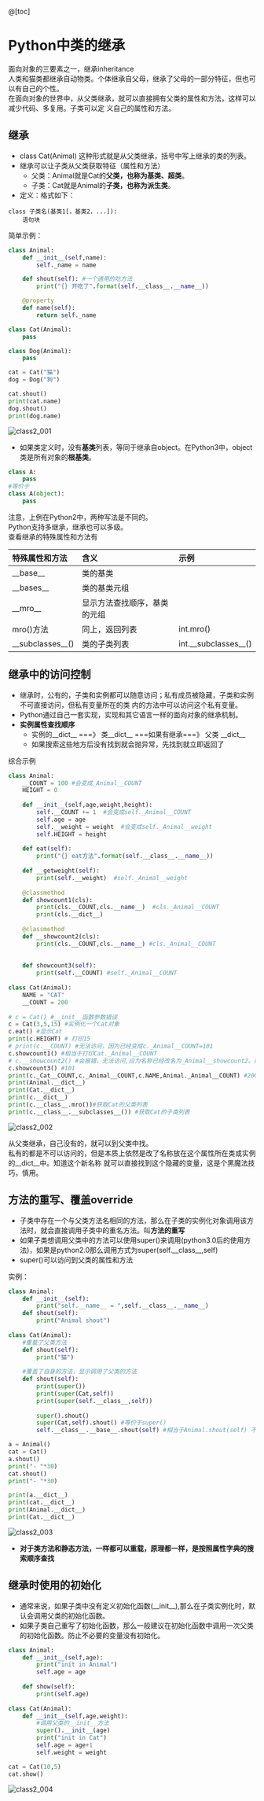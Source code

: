 @[toc]

# Python中类的继承

面向对象的三要素之一，继承inheritance  
人类和猫类都继承自动物类。个体继承自父母，继承了父母的一部分特征，但也可以有自己的个性。  
在面向对象的世界中，从父类继承，就可以直接拥有父类的属性和方法，这样可以减少代码、多复用。子类可以定 义自己的属性和方法。

## 继承

* class Cat(Animal) 这种形式就是从父类继承，括号中写上继承的类的列表。  
* 继承可以让子类从父类获取特征（属性和方法）
    * 父类：Animal就是Cat的**父类，也称为基类、超类**。
    * 子类：Cat就是Animal的**子类，也称为派生类**。
* 定义：格式如下：

````text
class 子类名(基类1[，基类2，...]):
    语句块
````

简单示例：

````python
class Animal:
    def __init__(self,name):
        self._name = name

    def shout(self): #一个通用的吃方法
        print("{} 开吃了".format(self.__class__.__name__))

    @property
    def name(self):
        return self._name

class Cat(Animal):
    pass

class Dog(Animal):
    pass

cat = Cat("猫")
dog = Dog("狗")

cat.shout()
print(cat.name)
dog.shout()
print(dog.name)
````

![class2_001](https://raw.githubusercontent.com/1263351411/xdd.github.io/master/img/python/class2_001.jpg)

* 如果类定义时，没有**基类**列表，等同于继承自object。在Python3中，object类是所有对象的**根基类**。

````python
class A:
    pass
#等价于
class A(object):
    pass
````

注意，上例在Python2中，两种写法是不同的。  
Python支持多继承，继承也可以多级。  
查看继承的特殊属性和方法有  

|特殊属性和方法|含义|示例|
|:-----------|:---|:---|
\_\_base\_\_|类的基类|
\_\_bases\_\_|类的基类元组|
\_\_mro\_\_|显示方法查找顺序，基类的元组|
mro()方法|同上，返回列表|int.mro()
\_\_subclasses\_\_()|类的子类列表|int.\_\_subclasses\_\_()

## 继承中的访问控制

* 继承时，公有的，子类和实例都可以随意访问；私有成员被隐藏，子类和实例不可直接访问，但私有变量所在的类 内的方法中可以访问这个私有变量。  
* Python通过自己一套实现，实现和其它语言一样的面向对象的继承机制。
* **实例属性查找顺序**
    * 实例的\_\_dict\_\_ ===》 类\_\_dict\_\_  ===如果有继承===》 父类 \_\_dict\_\_
    * 如果搜索这些地方后没有找到就会抛异常，先找到就立即返回了

综合示例

````python
class Animal:
    __COUNT = 100 #会变成_Animal__COUNT
    HEIGHT = 0
    
    def __init__(self,age,weight,height):
        self.__COUNT += 1  #会变成self._Animal__COUNT
        self.age = age
        self.__weight = weight  #会变成self._Animal__weight
        self.HEIGHT = height
        
    def eat(self):
        print("{} eat方法".format(self.__class__.__name__))
        
    def __getweight(self):
        print(self.__weight)  #self._Animal__weight
    
    @classmethod
    def showcount1(cls):
        print(cls.__COUNT,cls.__name__)  #cls._Animal__COUNT
        print(cls.__dict__) 
        
    @classmethod
    def __showcount2(cls):
        print(cls.__COUNT,cls.__name__) #cls._Animal__COUNT
        
        
    def showcount3(self):
        print(self.__COUNT) #self._Animal__COUNT
        
class Cat(Animal):
    NAME = "CAT"
    __COUNT = 200
    
# c = Cat() #__init__函数参数错误
c = Cat(3,5,15) #实例化一个Cat对象
c.eat() #显示Cat
print(c.HEIGHT) # 打印15
# print(c.__COUNT) #无法访问，因为已经变成c._Animal__COUNT=101
c.showcount1() #相当于打印Cat._Animal__COUNT
# c.__showcount2() #会报错，无法访问,应为名称已经改名为_Animal__showcount2。如果访问c._Animal__showcount2()原理和c.showcount1()类似
c.showcount3() #101
print(c._Cat__COUNT,c._Animal__COUNT,c.NAME,Animal._Animal__COUNT) #200,101,CAT,100
print(Animal.__dict__)
print(Cat.__dict__)
print(c.__dict__)
print(c.__class__.mro())#获取Cat的父类列表
print(c.__class__.__subclasses__()) #获取Cat的子类列表
````

![class2_002](https://raw.githubusercontent.com/1263351411/xdd.github.io/master/img/python/class2_002.jpg)  

从父类继承，自己没有的，就可以到父类中找。  
私有的都是不可以访问的，但是本质上依然是改了名称放在这个属性所在类或实例的__dict__中。知道这个新名称 就可以直接找到这个隐藏的变量，这是个黑魔法技巧，慎用。  

## 方法的重写、覆盖override
* 子类中存在一个与父类方法名相同的方法，那么在子类的实例化对象调用该方法时，就会直接调用子类中的重名方法。叫**方法的重写**  
* 如果子类想调用父类中的方法可以使用super()来调用(python3.0后的使用方法)，如果是python2.0那么调用方式为super(self.\_\_class\_\_,self)
* super()可以访问到父类的属性和方法  

实例：  

````python
class Animal:
    def __init__(self):
        print("self.__name__ = ",self.__class__.__name__)
    def shout(self):
        print("Animal shout")
        
class Cat(Animal):
    #重载了父类方法
    def shout(self):
        print("猫")
        
    #覆盖了自身的方法，显示调用了父类的方法
    def shout(self):
        print(super())
        print(super(Cat,self))
        print(super(self.__class__,self))
        
        super().shout()
        super(Cat,self).shout() #等价于super()
        self.__class__.__base__.shout(self) #相当于Animal.shout(self) 不推荐这样使用

a = Animal()
cat = Cat()
a.shout()
print("- "*30)
cat.shout()
print("- "*30)

print(a.__dict__)
print(cat.__dict__)
print(Animal.__dict__)
print(Cat.__dict__)
````

![class2_003](https://raw.githubusercontent.com/1263351411/xdd.github.io/master/img/python/class2_003.jpg)  

* **对于类方法和静态方法，一样都可以重载，原理都一样，是按照属性字典的搜索顺序查找**  

## 继承时使用的初始化

* 通常来说，如果子类中没有定义初始化函数(\_\_init\_\_),那么在子类实例化时，默认会调用父类的初始化函数。
* 如果子类自己重写了初始化函数，那么一般建议在初始化函数中调用一次父类的初始化函数。防止不必要的变量没有初始化。

````python
class Animal:
    def __init__(self,age):
        print("init in Animal")
        self.age = age
        
    def show(self):
        print(self.age)
        
class Cat(Animal):
    def __init__(self,age,weight):
        #调用父类的__init__方法
        super().__init__(age)
        print("init in Cat")
        self.age = age+1
        self.weight = weight

cat = Cat(10,5)
cat.show()
````

![class2_004](https://raw.githubusercontent.com/1263351411/xdd.github.io/master/img/python/class2_004.jpg)  